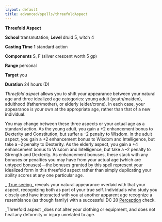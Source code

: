 ```yaml
---
layout: default
title: advanced/spells/threefoldAspect
---
```

 **Threefold Aspect**

**School** transmutation; **Level** druid 5, witch 4

**Casting Time** 1 standard action

**Components** S, F (silver crescent worth 5 gp)

**Range** personal

**Target** you

**Duration** 24 hours (D)

_Threefold aspect_ allows you to shift your appearance between your natural age and three idealized age categories: young adult (youth/maiden), adulthood (father/mother), or elderly (elder/crone). In each case, your appearance is your own at the appropriate age, rather than that of a new individual.

You may change between these three aspects or your actual age as a standard action. As the young adult, you gain a +2 enhancement bonus to Dexterity and Constitution, but suffer a –2 penalty to Wisdom. In the adult aspect, you gain a +2 enhancement bonus to Wisdom and Intelligence, but take a –2 penalty to Dexterity. As the elderly aspect, you gain a +4 enhancement bonus to Wisdom and Intelligence, but take a –2 penalty to Strength and Dexterity. As enhancement bonuses, these stack with any bonuses or penalties you may have from your actual age (which are untyped bonuses)—the bonuses granted by this spell represent your idealized form in this threefold aspect rather than simply duplicating your ability scores at any one particular age.

_ [True seeing](../../spells/trueSeeing#_true-seeing)_ reveals your natural appearance overlaid with that your aspect, recognizing both as part of your true self. Individuals who study you closely and have interacted with you at another apparent age recognize a resemblance (as though family) with a successful DC 20 [Perception](../../skills/perception#_perception) check.

_Threefold aspect _does not alter your clothing or equipment, and does not heal any deformity or injury unrelated to age.


